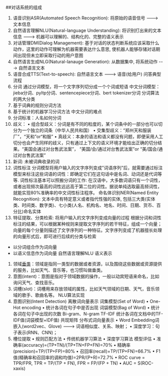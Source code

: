##对话系统的组成
1.	语音识别ASR(Automated Speech Recognition): 将原始的语音信号 ---> 文本信息
2.	自然语言理解NLU(Natural-language Understanding): 将识别打出来的文本信息 ---> 机器可以理解的、结构化的、完整的语义表示
3.	对话管理DM(Dialog Management):  基于对话的状态判断系统应该采取什么动作，这里的动作可理解为机器需要表达什么意思, 使机器人能够存储对话期间出现但未立即采取行动的用户意图
4.	自然语言生成NLG(Natural-lanauge Generation):   从数据集中, 将系统动作 ---> 自然语言文本
5.	语音合成TTS(Text-to-speech):  自然语言文本 ---> 语音(给用户)
 问答典型流程
1.	分词
通过分词模型，将一个文字序列切分成一个个词或短语
中文分词模型：jieba分词、pyltp分词、sentencepiece分词、bert tokenizer分词
 分词算法的两大分类 
1.	基于词典的规则分词方法
2.	基于统计的机器学习分词方法
 中文分词的难点
1.	 分词标准：人名如何分词
2.	 歧义：
•	组合型歧义：分词是有不同的粒度的，某个词条中的一部分也可以切分为一个独立的词条（中华人民共和国）
•	交集型歧义：“郑州天和服装厂”，“天和”or“和服”
•	真歧义：本身的语法和语义都没有问题，即便采用人工切分也会产生同样的歧义，只有通过上下文的语义环境才能给出正确的切分结果。“美国会通过对台售武法案”， “美国/会/通过对台售武法案”or “美/国会/通过对台售武法案”
3.	 新词: 未被词典收录的词
2.	词性标注
分词模型将用户输入的文字序列变成”词语序列”后，就需要通过标注模型来标注这些词语的词性：即确定它们在这句话中是名词、动词还是代词等等.
词性标注基本可以照搬分词的工作: 
在汉语中，大多数词语只有一个词性，或者出现频次最高的词性远远高于第二位的词性。据说单纯选取最高频词性，就能实现80%准确率的中文词性标注程序。
命名体识别NER(Named Entity Recognition):
文本中具有特定意义或者指代性强的实体, 包括三大类(实体类、时间类、数字类)、七小类(人名、机构名、地名、时间、日期、货币、百分比)命名实体
3.	特征提取、分类检索: 
将用户输入的文字序列变成向量的过程
根据分词和词性标注的结果，可以根据某种规则来提取文字序列的若干特征，组成一个向量；向量的每个分量则描述了文字序列的一种特征。文字序列变成了机器擅长处理的向量形式后，即可进行后续的分类与检索
- 以分词组合作为词向量
- 以语义信息作为词向量
自然语言理解NLU
 语义表示
1.	领域[垂类](domain)：领域是指同一类型的数据或者资源，以及围绕这些数据或资源提供的服务，比如天气、音乐等，也习惯叫做垂类。
2.	意图(intent)：意图是指对于领域数据的操作，一般以动宾短语来命名，比如询问天气、查找音乐。
3.	词槽(slot)：词槽用来存放领域的属性，比如天气领域的日期、天气，音乐领域的歌手、歌曲名等。
NLU算法实现
1.	意图识别(Intent Detection)
离散词向量表示
词集模型(Set of Word)
•	One-Hot encoding
•	统计各词在句子中是否出现
词袋模型(Bag of Word)
•	统计各词在句子中出现的次数
Bi-gram、N-gram
TF-IDF
统计各词在文档中的TF-IDF值(词袋模型+IDF值)
共现矩阵
分布式词向量表示
•	Word Embedding词嵌入(word2vec、Glove) ---> 词语相似度、关系、映射；
•	深度学习：句子表示(RNN、CNN)；
2.	槽位提取
•	规则匹配方法
•	传统机器学习算法
•	深度学习算法
模型评估
•	准确率(accuracy)=(TP+TN)/(TP+TN+FP+FN)=70%
•	精确率(precision)=TP/(TP+FP)=80%
•	召回率(recall)=TP/(TP+FN)=66.7%
•	F1值(精确率和召回率的调和均值)=2PR/(P+R)=72.7%
•	ROC curve = TPR/FPR, TPR = TP/(TP + FN), FPR = FP/(FP + TN)
•	AUC = S(ROC-xaxis)

